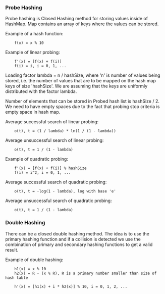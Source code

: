 ### Probe Hashing

Probe hashing is Closed Hashing method for storing values inside of HashMap.
Map contains an array of keys where the values can be stored. 

Example of a hash function:

```
    f(x) = x % 10
```

Example of linear probing:
```
    f'(x) = [f(x) + f(i)]
    f(i) = i, i = 0, 1, ...
```

Loading factor lambda = n / hashSize, where 'n' is number of values being stored, i.e. the number of 
values that are to be mapped on the hash map keys of size 'hashSize'.
We are assuming that the keys are uniformly distributed with the factor lambda.

Number of elements that can be stored in Probed hash list is hashSize / 2. We need to have 
empty spaces due to the fact that probing stop criteria is empty space in hash map.

Average successful search of linear probing:
```
    o(t), t = (1 / lambda) * ln(1 / (1 - lambda))
```

Average unsuccessful search of linear probing:
```
    o(t), t = 1 / (1 - lambda)
```

Example of quadratic probing:
```
    f'(x) = [f(x) + f(i)] % hashSize
    f(i) = i^2, i = 0, 1, ...
```

Average successful search of quadratic probing:
```
    o(t), t = -log(1 - lambda), log with base 'e'
```

Average unsuccessful search of quadratic probing:
```
    o(t), t = 1 / (1 - lambda)
```
### Double Hashing

There can be a closed double hashing method. The idea is to use the primary hashing function 
and if a collision is detected we use the combination of primary and secondary hashing functions
to get a valid result.

Example of double hashing:
```
    h1(x) = x % 10
    h2(x) = R - (x % R), R is a primary number smaller than size of hash table

    h'(x) = [h1(x) + i * h2(x)] % 10, i = 0, 1, 2, ...
```